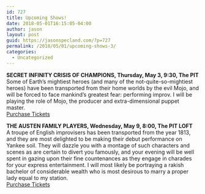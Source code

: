 ```yaml
---
id: 727
title: Upcoming Shows!
date: 2018-05-01T16:15:05-04:00
author: jason
layout: post
guid: https://jasonspecland.com/?p=727
permalink: /2018/05/01/upcoming-shows-3/
categories:
  - Uncategorized
---
```

**SECRET INFINITY CRISIS OF CHAMPIONS, Thursday, May 3, 9:30, The PIT**  
Some of Earth&#8217;s mightiest heroes (and many of the not-quite-so-mightiest heroes) have been transported from their home worlds by the evil Mojo, and will be forced to face mankind&#8217;s greatest fear: performing improv. I will be playing the role of Mojo, the producer and extra-dimensional puppet master.  
[Purchase Tickets](https://thepit-nyc.secure.force.com/ticket/#sections_a0F1I0000018EmsUAE)

**THE AUSTEN FAMILY PLAYERS, Wednesday, May 9, 8:00, The PIT LOFT**  
A troupe of English improvisers has been transported from the year 1813, and they are most delighted to be making their debut performance on Yankee soil. They will dazzle you with a montage of such characters and scenes as are certain to divert you famously, and your evening will be well spent in gazing upon their fine countenances as they engage in charades for your express entertainment. I will most likely be portraying a rakish bachelor of considerable wealth who is most desirous to marry a proper lady equal to my station.  
[Purchase Tickets](https://thepit-nyc.secure.force.com/ticket/#sections_a0F1I000001KcrJUAS)